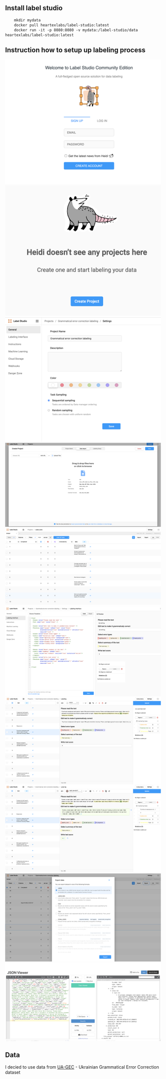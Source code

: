 ## Install label studio

```
    mkdir mydata
    docker pull heartexlabs/label-studio:latest
    docker run -it -p 8080:8080 -v mydata:/label-studio/data heartexlabs/label-studio:latest
```

## Instruction how to setup up labeling process

![0](./screenshots/0.png)
![1](./screenshots/1.png)
![2](./screenshots/2.png)
![3](./screenshots/3.png)
![4](./screenshots/4.png)
![5](./screenshots/5.png)
![6](./screenshots/6.png)
![7](./screenshots/7.png)
![8](./screenshots/8.png)
![9](./screenshots/9.png)

## Data

I decied to use data from [UA-GEC](https://github.com/grammarly/ua-gec#python-library) - Ukrainian Grammatical Error Correction dataset

